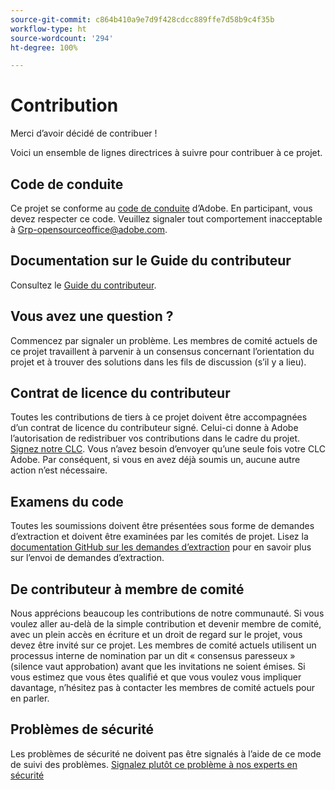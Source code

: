 ```yaml
---
source-git-commit: c864b410a9e7d9f428cdcc889ffe7d58b9c4f35b
workflow-type: ht
source-wordcount: '294'
ht-degree: 100%

---
```

# Contribution

Merci d’avoir décidé de contribuer !

Voici un ensemble de lignes directrices à suivre pour contribuer à ce projet.

## Code de conduite

Ce projet se conforme au [code de conduite](code-of-conduct.md) d’Adobe. En participant,
vous devez respecter ce code. Veuillez signaler tout comportement inacceptable à
[Grp-opensourceoffice@adobe.com](mailto:Grp-opensourceoffice@adobe.com).

## Documentation sur le Guide du contributeur

Consultez le [Guide du contributeur](https://experienceleague.adobe.com/docs/contributor/contributor-guide/introduction.html?lang=fr).

## Vous avez une question ?

Commencez par signaler un problème. Les membres de comité actuels de ce projet travaillent à parvenir à un consensus
concernant l’orientation du projet et à trouver des solutions
dans les fils de discussion (s’il y a lieu).

## Contrat de licence du contributeur

Toutes les contributions de tiers à ce projet doivent être accompagnées d’un
contrat de licence du contributeur signé. Celui-ci donne à Adobe l’autorisation de redistribuer vos contributions
dans le cadre du projet. [Signez notre CLC](http://opensource.adobe.com/cla.html). Vous n’avez besoin d’envoyer qu’une seule fois votre CLC Adobe. Par conséquent, si vous en avez déjà soumis un,
aucune autre action n’est nécessaire.

## Examens du code

Toutes les soumissions doivent être présentées sous forme de demandes d’extraction et doivent être examinées par les comités de projet. Lisez la [documentation GitHub sur les demandes d’extraction](https://docs.github.com/fr/pull-requests/collaborating-with-pull-requests/proposing-changes-to-your-work-with-pull-requests/about-pull-requests)
pour en savoir plus sur l’envoi de demandes d’extraction.

<!--
Lastly, please follow the [pull request template](PULL_REQUEST_TEMPLATE.md) when
submitting a pull request!
-->

## De contributeur à membre de comité

Nous apprécions beaucoup les contributions de notre communauté. Si vous voulez aller au-delà de la simple contribution et devenir membre de comité, avec un plein accès en écriture et un droit de regard sur le projet, vous devez être invité sur ce projet. Les membres de comité actuels utilisent un processus interne de nomination
par un dit « consensus paresseux » (silence vaut approbation) avant que les invitations
ne soient émises. Si vous estimez que vous êtes qualifié et que vous voulez vous impliquer davantage,
n’hésitez pas à contacter les membres de comité actuels pour en parler.

## Problèmes de sécurité

Les problèmes de sécurité ne doivent pas être signalés à l’aide de ce mode de suivi des problèmes. [Signalez plutôt ce problème à nos experts en sécurité](https://helpx.adobe.com/fr/security/alertus.html)
